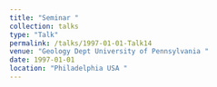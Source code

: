 ```yaml
---
title: "Seminar "
collection: talks
type: "Talk"
permalink: /talks/1997-01-01-Talk14
venue: "Geology Dept University of Pennsylvania "
date: 1997-01-01
location: "Philadelphia USA "
---
```

